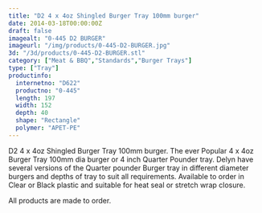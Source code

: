 ```yaml
---
title: "D2 4 x 4oz Shingled Burger Tray 100mm burger"
date: 2014-03-18T00:00:00Z
draft: false
imagealt: "0-445 D2 BURGER"
imageurl: "/img/products/0-445-D2-BURGER.jpg"
3d: "/3d/products/0-445-D2-BURGER.stl"
category: ["Meat & BBQ","Standards","Burger Trays"]
type: ["Tray"]
productinfo:
  internetno: "D622"
  productno: "0-445"
  length: 197
  width: 152
  depth: 40
  shape: "Rectangle"
  polymer: "APET-PE"
---
```

D2 4 x 4oz Shingled Burger Tray 100mm burger. The ever Popular 4 x 4oz Burger Tray 100mm dia burger or 4 inch Quarter Pounder tray. Delyn have several versions of the Quarter pounder Burger tray in different diameter burgers and depths of tray to suit all requirements.  Available to order in Clear or Black plastic and suitable for heat seal or stretch wrap closure.

All products are made to order.

 